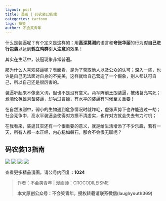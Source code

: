 ```yaml
---
layout: post
title: 漫画 | 码农装13指南
categories: cartoon
tags: 搞笑
author: 不会笑青年
---
```


什么是装逼呢？有个定义是这样的：用**高深莫测**的语言和**夸张华丽**的行为**对自己进行包装**以达到**鹤立鸡群引人注意**的效果！

其实在生活中，装逼现象非常普遍。

那为什么人喜欢装逼呢？表面看，是为了获取他人以及公众的认可；深入一些，也许是自己无法面对自身的不完美，这样就给自己营造了一个假象，别人都认可自己，所以自己还是很厉害的。

装逼听起来不像褒义词，但也不是没有意义。两军阵前王朗装逼，被诸葛亮骂死；煮酒论英雄刘备装逼，却哄过曹操，有水平的装逼有时候至关重要！

在自然法则中，弱小的生物遇到危急情况时就炸毛，虚张声势下也许能逃过一劫；社会竞争中，高水平装逼会使得对方摸不清虚实，也许对方就会失去有力时机；

在我看来，装逼其实还有一个很重要的意义，就是给生活增添了不少乐趣，若有一天，所有人都一本正经，内心稳如磐石，那会不会很无聊呢？

## 码农装13指南

![](http://favorites.ren/assets/images/2020/cartoon/nubility01.jpg)
![](http://favorites.ren/assets/images/2020/cartoon/nubility02.jpg)
![](http://favorites.ren/assets/images/2020/cartoon/nubility03.jpg)
![](http://favorites.ren/assets/images/2020/cartoon/nubility04.jpg)

查看更多精品漫画，请公号内回复：**1024**

>作者：不会笑青年 | 漫画师：CROCODILEISME
>
>**本文原创公众号：不会笑青年，授权转载请联系微信(laughyouth369)**